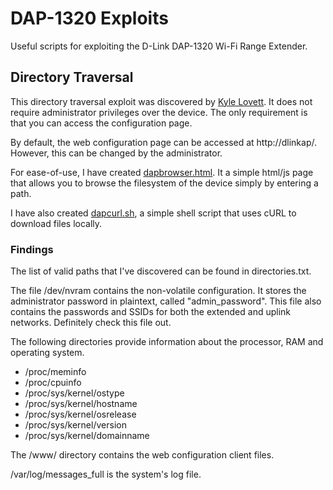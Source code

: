 # DAP-1320 Exploits
Useful scripts for exploiting the D-Link DAP-1320 Wi-Fi Range Extender.
## Directory Traversal
This directory traversal exploit was discovered by [Kyle Lovett](https://packetstormsecurity.com/files/126219/dlinkdap1320-traversalxss.txt). It does not require administrator privileges over the device. The only requirement is that you can access the configuration page.

By default, the web configuration page can be accessed at http://dlinkap/. However, this can be changed by the administrator.

For ease-of-use, I have created [dapbrowser.html](dapbrowser.html). It a simple html/js page that allows you to browse the filesystem of the device simply by entering a path.

I have also created [dapcurl.sh](dapcurl.sh), a simple shell script that uses cURL to download files locally.

### Findings
The list of valid paths that I've discovered can be found in directories.txt.

The file /dev/nvram contains the non-volatile configuration. It stores the administrator password in plaintext, called "admin_password". This file also contains the passwords and SSIDs for both the extended and uplink networks. Definitely check this file out.

The following directories provide information about the processor, RAM and operating system.
- /proc/meminfo
- /proc/cpuinfo
- /proc/sys/kernel/ostype
- /proc/sys/kernel/hostname
- /proc/sys/kernel/osrelease
- /proc/sys/kernel/version
- /proc/sys/kernel/domainname

The /www/ directory contains the web configuration client files.

/var/log/messages_full is the system's log file.
